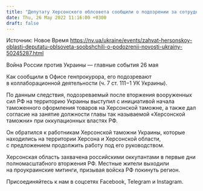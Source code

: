 ```yaml
---
title: "Депутату Херсонского облсовета сообщили о подозрении за сотрудничество с оккупантами"
date: Thu, 26 May 2022 11:16:00 +0300
draft: false
---
```

Источник: Новое Время https://nv.ua/ukraine/events/zahvat-hersonskoy-oblasti-deputatu-oblsoveta-soobshchili-o-podozrenii-novosti-ukrainy-50245287.html


Война России против Украины — главные события 26 мая

 Как сообщили в Офисе генпрокурора, его подозревают в коллаборационной деятельности (ч. 7 ст. 111−1 УК Украины).

По данным следствия, подозреваемый после вторжения вооруженных сил РФ на территорию Украины выступил с инициативой начала таможенного оформления товаров на Херсонской таможне, а также дал согласие на занятие должности главы так называемой «Херсонской таможни» при оккупационных властях РФ.

Он обратился к работникам Херсонской таможни Украины, которые находились на территории Херсона и Херсонской области, с предложением продолжить работу под его руководством.

Херсонская область захвачена российскими оккупантами в первые дни полномасштабного вторжения РФ. Местные жители выходили на проукраинские митинги, призывая войска РФ покинуть регион.

Присоединяйтесь к нам в соцсетях Facebook, Telegram и Instagram.
